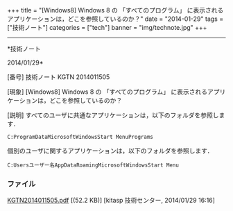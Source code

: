 ﻿+++
title = "[Windows8] Windows 8 の 「すべてのプログラム」 に表示されるアプリケーションは，どこを参照しているのか？"
date = "2014-01-29"
tags = ["技術ノート"]
categories = ["tech"]
banner = "img/technote.jpg"
+++

-----------------------------------------------------------------------------------------------------------------------------

*技術ノート

2014/01/29*


[番号]
技術ノート KGTN 2014011505

[現象]
[Windows8] Windows 8 の 「すべてのプログラム」
に表示されるアプリケーションは，どこを参照しているのか？

[説明]
すべてのユーザに共通なアプリケーションは，以下のフォルダを参照します．

    C:ProgramDataMicrosoftWindowsStart MenuPrograms

個別のユーザに関するアプリケーションは，以下のフォルダを参照します．

    C:Usersユーザー名AppDataRoamingMicrosoftWindowsStart Menu


### ファイル

 
 


[KGTN2014011505.pdf](http://techreport.kitasp.net/attachments/download/1486/KGTN2014011505.pdf)
 [(52.2 KB)] [kitasp 技術センター, 2014/01/29
16:16]


 


 

